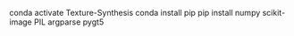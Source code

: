 conda activate Texture-Synthesis
conda install pip
pip install numpy scikit-image PIL argparse pygt5
